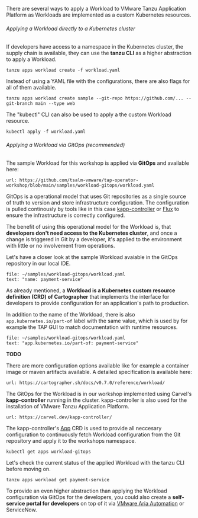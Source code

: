 There are several ways to apply a Workload to VMware Tanzu Application Platform as Workloads are implemented as a custom Kubernetes resources.

###### Applying a Workload directly to a Kubernetes cluster

If developers have access to a namespace in the Kubernetes cluster, the supply chain is available, they can use the **tanzu CLI** as a higher abstraction to apply a Workload.
```
tanzu apps workload create -f workload.yaml
```
Instead of using a YAML file with the configurations, there are also flags for all of them available.
```
tanzu apps workload create sample --git-repo https://github.com/... --git-branch main --type web
```
The "kubectl" CLI can also be used to apply a the custom Workload resource.
```
kubectl apply -f workload.yaml
```

###### Applying a Workload via GitOps (recommended)

The sample Workload for this workshop is applied via **GitOps** and available here:
```dashboard:open-url
url: https://github.com/tsalm-vmware/tap-operator-workshop/blob/main/samples/workload-gitops/workload.yaml
```

GitOps is a operational model that uses Git repositories as a single source of truth to version and store infrastructure configuration. The configuration is pulled continously by tools like in this case [kapp-controller](https://carvel.dev/kapp-controller/) or [Flux](https://fluxcd.io) to ensure the infrastructure is correctly configured.

The benefit of using this operational model for the Workload is, that **developers don't need access to the Kubernetes cluster**, and once a change is triggered in Git by a developer, it's applied to the environment with little or no involvement from operations.

Let's have a closer look at the sample Workload avaiable in the GitOps repository in our local IDE.
```editor:select-matching-text
file: ~/samples/workload-gitops/workload.yaml
text: "name: payment-service"
```
As already mentioned, a **Workload is a Kubernetes custom resource definition (CRD) of Cartographer** that implements the interface for developers to provide configuration for an application's path to production.

In addition to the name of the Workload, there is also `app.kubernetes.io/part-of` label with the same value, which is used by for example the TAP GUI to match documentation with runtime resources.
```editor:select-matching-text
file: ~/samples/workload-gitops/workload.yaml
text: "app.kubernetes.io/part-of: payment-service"
```

**TODO**

There are more configuration options available like for example a container image or maven artifacts available. A detailed specification is available here:
```dashboard:open-url
url: https://cartographer.sh/docs/v0.7.0/reference/workload/
```

The GitOps for the Workload is in our workshop implemented using Carvel's **kapp-controller** running in the cluster. kapp-controller is also used for the installation of VMware Tanzu Application Platform.
```dashboard:open-url
url: https://carvel.dev/kapp-controller/
```

The kapp-controller's [App](https://carvel.dev/kapp-controller/docs/v0.43.2/app-overview/) CRD is used to provide all neccesary configuration to continuously fetch Workload configuration from the Git repository and apply it to the workshops namespace.
```execute
kubectl get apps workload-gitops
```

Let's check the current status of the applied Workload with the tanzu CLI before moving on.
```execute
tanzu apps workload get payment-service
```

To provide an even higher abstraction than applying the Workload configuration via GitOps for the developers, you could also create a **self-service portal for developers** on top of it via [VMware Aria Automation](https://www.vmware.com/products/aria-automation.html) or ServiceNow.
